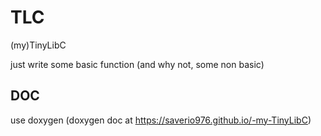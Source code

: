 # TLC

(my)TinyLibC

just write some basic function (and why not, some non basic)

## DOC

use doxygen (doxygen doc at https://saverio976.github.io/-my-TinyLibC)
